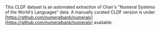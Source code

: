 This CLDF dataset is an automated extraction of Chan's "Numeral Systems of the World's Languages" data. A manually curated CLDF version is under [https://github.com/numeralbank/numerals](https://github.com/numeralbank/numerals) available.
